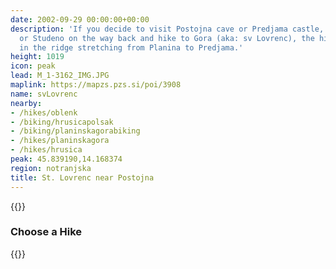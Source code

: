 ```yaml
---
date: 2002-09-29 00:00:00+00:00
description: 'If you decide to visit Postojna cave or Predjama castle, drop by Gorenje
  or Studeno on the way back and hike to Gora (aka: sv Lovrenc), the highest hilltop
  in the ridge stretching from Planina to Predjama.'
height: 1019
icon: peak
lead: M_1-3162_IMG.JPG
maplink: https://mapzs.pzs.si/poi/3908
name: svLovrenc
nearby:
- /hikes/oblenk
- /biking/hrusicapolsak
- /biking/planinskagorabiking
- /hikes/planinskagora
- /hikes/hrusica
peak: 45.839190,14.168374
region: notranjska
title: St. Lovrenc near Postojna
---
```

{{<hike-details description="yes">}}

### Choose a Hike

{{<multipath-hike-list>}}

